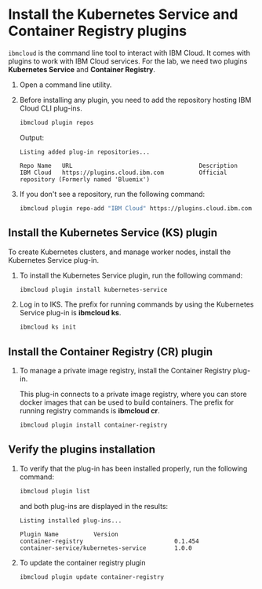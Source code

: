 # Install the Kubernetes Service and Container Registry plugins

`ibmcloud` is the command line tool to interact with IBM Cloud. It comes with plugins to work with IBM Cloud services. For the lab, we need two plugins **Kubernetes Service** and **Container Registry**.

1. Open a command line utility.

1. Before installing any plugin, you need to add the repository hosting IBM Cloud CLI plug-ins.

    ```sh
    ibmcloud plugin repos
    ```

    Output:

    ```
    Listing added plug-in repositories...

    Repo Name   URL                                    Description
    IBM Cloud   https://plugins.cloud.ibm.com          Official repository (Formerly named 'Bluemix')
    ```

1. If you don't see a repository, run the following command:

    ```sh
    ibmcloud plugin repo-add "IBM Cloud" https://plugins.cloud.ibm.com
    ```

## Install the Kubernetes Service (KS) plugin
To create Kubernetes clusters, and manage worker nodes, install the Kubernetes Service plug-in.

1. To install the Kubernetes Service plugin, run the following command:

    ```sh
    ibmcloud plugin install kubernetes-service
    ```

1. Log in to IKS. The prefix for running commands by using the Kubernetes Service plug-in is **ibmcloud ks**.

    ```sh
    ibmcloud ks init
    ```


## Install the Container Registry (CR) plugin
1. To manage a private image registry, install the Container Registry plug-in.

    This plug-in connects to a private image registry, where you can store docker images that can be used to build containers. The prefix for running registry commands is **ibmcloud cr**.
    ```sh
    ibmcloud plugin install container-registry
    ```

## Verify the plugins installation
1. To verify that the plug-in has been installed properly, run the following command:
    ```sh
    ibmcloud plugin list
    ```
    and both plug-ins are displayed in the results:
    ```
    Listing installed plug-ins...

    Plugin Name          Version
    container-registry                          0.1.454
    container-service/kubernetes-service        1.0.0
    ```
1. To update the container registry plugin
    ```sh
    ibmcloud plugin update container-registry
    ```